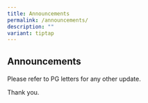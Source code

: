 ```yaml
---
title: Announcements
permalink: /announcements/
description: ""
variant: tiptap
---
```

<h2>Announcements</h2>
<p></p>
<h4></h4>
<p></p>
<p></p>
<p>Please refer to PG letters for any other update.</p>
<p>Thank you.</p>